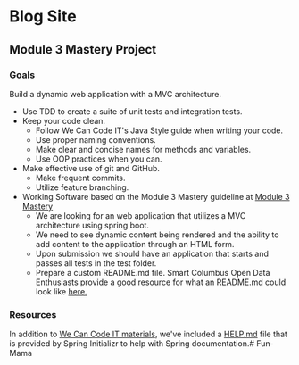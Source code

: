 # Blog Site

## Module 3 Mastery Project

### Goals
Build a dynamic web application with a MVC architecture. 
- Use TDD to create a suite of unit tests and integration tests.
- Keep your code clean.
  - Follow We Can Code IT's Java Style guide when writing your code.
  - Use proper naming conventions.
  - Make clear and concise names for methods and variables.
  - Use OOP practices when you can.
- Make effective use of git and GitHub.
  - Make frequent commits.
  - Utilize feature branching.
- Working Software based on the Module 3 Mastery guideline at [Module 3 Mastery](https://wecancodeit-materials.netlify.com/exercises/mastery/blog-ssr/) 
  - We are looking for an web application that utilizes a MVC architecture using spring boot.  
  - We need to see dynamic content being rendered and the ability to add content to the application through an HTML form.
  - Upon submission we should have an application that starts and passes all tests in the test folder.
  - Prepare a custom README.md file.  Smart Columbus Open Data Enthusiasts provide a good resource for what an README.md could look like [here.](https://github.com/SCODEMeetup/scode-repo-template/blob/master/README.md)
 ### Resources
 In addition to [We Can Code IT materials](https://wecancodeit-materials.netlify.com/cohorts/java/module-three/), we've included a [HELP.md](./HELP.md) file that is provided by Spring Initializr to help with Spring documentation.# Fun-Mama
